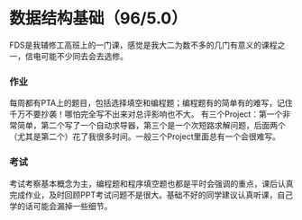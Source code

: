 # 数据结构基础（96/5.0）
FDS是我辅修工高班上的一门课，感觉是我大二为数不多的几门有意义的课程之一，信电可能不少同去会去选修。
### 作业
每周都有PTA上的题目，包括选择填空和编程题；编程题有的简单有的难写，记住千万不要抄袭！哪怕完全写不出来对总评影响也不大。
有三个Project：第一个非常简单，第二个写了一个自动求导器，第三个是一个次短路求解问题，后面两个（尤其是第二个）花了我很多时间。一般三个Project里面总有一个会很难写。
### 考试
考试考察基本概念为主，编程题和程序填空题也都是平时会强调的重点，课后认真完成作业，及时回顾PPT考试问题不是很大。基础不好的同学建议认真听课，自己学的话可能会漏掉一些细节。
